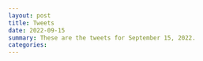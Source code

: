 ```yaml
---
layout: post
title: Tweets
date: 2022-09-15
summary: These are the tweets for September 15, 2022.
categories:
---
```


